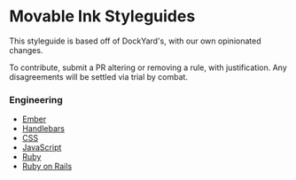# Movable Ink Styleguides

This styleguide is based off of DockYard's, with our own opinionated changes.

To contribute, submit a PR altering or removing a rule, with justification. Any
disagreements will be settled via trial by combat.

### Engineering

+ [Ember](https://github.com/movableink/styleguides/blob/master/engineering/ember.md)
+ [Handlebars](https://github.com/movableink/styleguides/blob/master/engineering/handlebars.md)
+ [CSS](https://github.com/movableink/styleguides/blob/master/engineering/css.md)
+ [JavaScript](https://github.com/movableink/styleguides/blob/master/engineering/javascript.md)
+ [Ruby](https://github.com/movableink/styleguides/blob/master/engineering/ruby.md)
+ [Ruby on Rails](https://github.com/movableink/styleguides/blob/master/engineering/rails.md)
